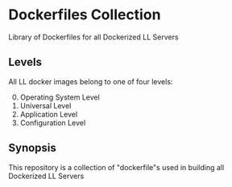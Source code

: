 Dockerfiles Collection
======================
Library of Dockerfiles for all Dockerized LL Servers

Levels
------
All LL docker images belong to one of four levels:

0. Operating System Level
1. Universal Level
2. Application Level
3. Configuration Level

Synopsis
--------
This repository is a collection of "dockerfile"s used in building all Dockerized LL Servers
